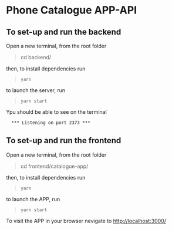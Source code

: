 # Phone Catalogue APP-API

## To set-up and run the backend

Open a new terminal, from the root folder

> cd backend/

then, to install dependencies run

> `yarn`

to launch the server, run

> `yarn start`

Ypu should be able to see on the terminal

```
  *** Listening on port 2373 ***
```

## To set-up and run the frontend

Open a new terminal, from the root folder

> cd frontend/catalogue-app/

then, to install dependencies run

> `yarn`

to launch the APP, run

> `yarn start`

To visit the APP in your browser nevigate to [http://localhost:3000/](http://localhost:3000/)
